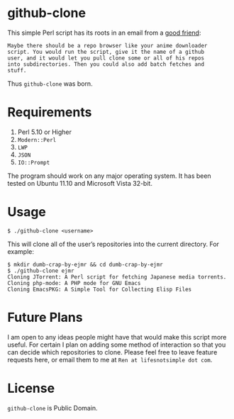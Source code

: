 # github-clone

This simple Perl script has its roots in an email from a
[good friend](https://github.com/richardcpeterson):

    Maybe there should be a repo browser like your anime downloader
    script. You would run the script, give it the name of a github
    user, and it would let you pull clone some or all of his repos
    into subdirectories. Then you could also add batch fetches and
    stuff.

Thus `github-clone` was born.

# Requirements

1. Perl 5.10 or Higher
2. `Modern::Perl`
3. `LWP`
4. `JSON`
5. `IO::Prompt`

The program should work on any major operating system. It has been tested
on Ubuntu 11.10 and Microsoft Vista 32-bit. 

# Usage

    $ ./github-clone <username>

This will clone all of the user’s repositories into the current
directory.  For example:

    $ mkdir dumb-crap-by-ejmr && cd dumb-crap-by-ejmr
    $ ./github-clone ejmr
    Cloning JTorrent: A Perl script for fetching Japanese media torrents.
    Cloning php-mode: A PHP mode for GNU Emacs
    Cloning EmacsPKG: A Simple Tool for Collecting Elisp Files

# Future Plans

I am open to any ideas people might have that would make this script
more useful.  For certain I plan on adding some method of interaction
so that you can decide which repositories to clone.  Please feel free
to leave feature requests here, or email them to me at `Ren at
lifesnotsimple dot com`.

# License

`github-clone` is Public Domain.

